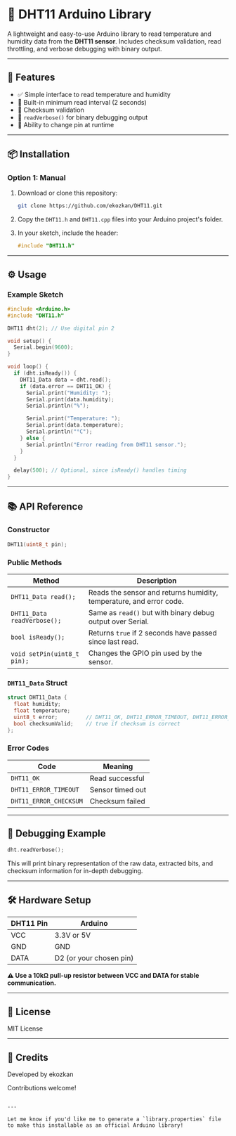 
# 📡 DHT11 Arduino Library

A lightweight and easy-to-use Arduino library to read temperature and humidity data from the **DHT11 sensor**. Includes checksum validation, read throttling, and verbose debugging with binary output.

---

## 🔧 Features

- ✅ Simple interface to read temperature and humidity
- 🔄 Built-in minimum read interval (2 seconds)
- 🧠 Checksum validation
- 🐞 `readVerbose()` for binary debugging output
- 🔌 Ability to change pin at runtime

---

## 📦 Installation

### Option 1: Manual
1. Download or clone this repository:
   ```bash
   git clone https://github.com/ekozkan/DHT11.git


2. Copy the `DHT11.h` and `DHT11.cpp` files into your Arduino project's folder.
3. In your sketch, include the header:

   ```cpp
   #include "DHT11.h"
   ```

---

## ⚙️ Usage

### Example Sketch

```cpp
#include <Arduino.h>
#include "DHT11.h"

DHT11 dht(2); // Use digital pin 2

void setup() {
  Serial.begin(9600);
}

void loop() {
  if (dht.isReady()) {
    DHT11_Data data = dht.read();
    if (data.error == DHT11_OK) {
      Serial.print("Humidity: ");
      Serial.print(data.humidity);
      Serial.println("%");

      Serial.print("Temperature: ");
      Serial.print(data.temperature);
      Serial.println("°C");
    } else {
      Serial.println("Error reading from DHT11 sensor.");
    }
  }

  delay(500); // Optional, since isReady() handles timing
}
```

---

## 📚 API Reference

### Constructor

```cpp
DHT11(uint8_t pin);
```

### Public Methods

| Method                      | Description                                                         |
| --------------------------- | ------------------------------------------------------------------- |
| `DHT11_Data read();`        | Reads the sensor and returns humidity, temperature, and error code. |
| `DHT11_Data readVerbose();` | Same as `read()` but with binary debug output over Serial.          |
| `bool isReady();`           | Returns `true` if 2 seconds have passed since last read.            |
| `void setPin(uint8_t pin);` | Changes the GPIO pin used by the sensor.                            |

### `DHT11_Data` Struct

```cpp
struct DHT11_Data {
  float humidity;
  float temperature;
  uint8_t error;         // DHT11_OK, DHT11_ERROR_TIMEOUT, DHT11_ERROR_CHECKSUM
  bool checksumValid;    // true if checksum is correct
};
```

### Error Codes

| Code                   | Meaning          |
| ---------------------- | ---------------- |
| `DHT11_OK`             | Read successful  |
| `DHT11_ERROR_TIMEOUT`  | Sensor timed out |
| `DHT11_ERROR_CHECKSUM` | Checksum failed  |

---

## 🧪 Debugging Example

```cpp
dht.readVerbose();
```

This will print binary representation of the raw data, extracted bits, and checksum information for in-depth debugging.

---

## 🛠 Hardware Setup

| DHT11 Pin | Arduino                 |
| --------- | ----------------------- |
| VCC       | 3.3V or 5V              |
| GND       | GND                     |
| DATA      | D2 (or your chosen pin) |

**⚠️ Use a 10kΩ pull-up resistor between VCC and DATA for stable communication.**

---

## 📃 License

MIT License

---

## 🙌 Credits

Developed by ekozkan

Contributions welcome!

```

---

Let me know if you'd like me to generate a `library.properties` file to make this installable as an official Arduino library!
```
